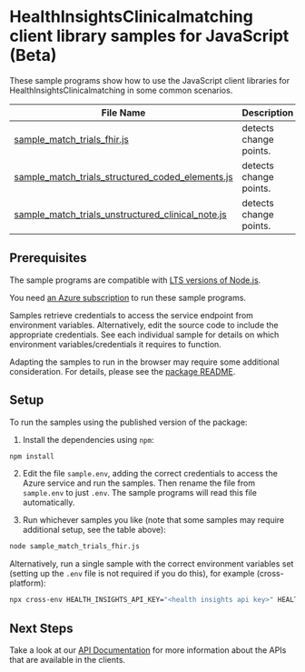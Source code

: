# HealthInsightsClinicalmatching client library samples for JavaScript (Beta)

These sample programs show how to use the JavaScript client libraries for HealthInsightsClinicalmatching in some common scenarios.

| **File Name**                                                                                       | **Description**        |
| --------------------------------------------------------------------------------------------------- | ---------------------- |
| [sample_match_trials_fhir.js][sample_match_trials_fhir]                                             | detects change points. |
| [sample_match_trials_structured_coded_elements.js][sample_match_trials_structured_coded_elements]   | detects change points. |
| [sample_match_trials_unstructured_clinical_note.js][sample_match_trials_unstructured_clinical_note] | detects change points. |

## Prerequisites

The sample programs are compatible with [LTS versions of Node.js](https://github.com/nodejs/release#release-schedule).

You need [an Azure subscription][freesub] to run these sample programs.

Samples retrieve credentials to access the service endpoint from environment variables. Alternatively, edit the source code to include the appropriate credentials. See each individual sample for details on which environment variables/credentials it requires to function.

Adapting the samples to run in the browser may require some additional consideration. For details, please see the [package README][package].

## Setup

To run the samples using the published version of the package:

1. Install the dependencies using `npm`:

```bash
npm install
```

2. Edit the file `sample.env`, adding the correct credentials to access the Azure service and run the samples. Then rename the file from `sample.env` to just `.env`. The sample programs will read this file automatically.

3. Run whichever samples you like (note that some samples may require additional setup, see the table above):

```bash
node sample_match_trials_fhir.js
```

Alternatively, run a single sample with the correct environment variables set (setting up the `.env` file is not required if you do this), for example (cross-platform):

```bash
npx cross-env HEALTH_INSIGHTS_API_KEY="<health insights api key>" HEALTH_INSIGHTS_ENDPOINT="<health insights endpoint>" node sample_match_trials_fhir.js
```

## Next Steps

Take a look at our [API Documentation][apiref] for more information about the APIs that are available in the clients.

[sample_match_trials_fhir]: https://github.com/Azure/azure-sdk-for-js/blob/main/sdk/healthinsights/health-insights-clinicalmatching-rest/samples/v1-beta/javascript/sample_match_trials_fhir.js
[sample_match_trials_structured_coded_elements]: https://github.com/Azure/azure-sdk-for-js/blob/main/sdk/healthinsights/health-insights-clinicalmatching-rest/samples/v1-beta/javascript/sample_match_trials_structured_coded_elements.js
[sample_match_trials_unstructured_clinical_note]: https://github.com/Azure/azure-sdk-for-js/blob/main/sdk/healthinsights/health-insights-clinicalmatching-rest/samples/v1-beta/javascript/sample_match_trials_unstructured_clinical_note.js
[apiref]: hhttps://docs.microsoft.com/javascript/api
<!--[apiref]: https://docs.microsoft.com/javascript/api/@azure-rest/health-insights-cancerprifiling?view=azure-node-preview-->
[freesub]: https://azure.microsoft.com/free/
[package]: https://github.com/Azure/azure-sdk-for-js/tree/main/sdk/healthinsights/health-insights-clinicalmatching-rest/README.md
